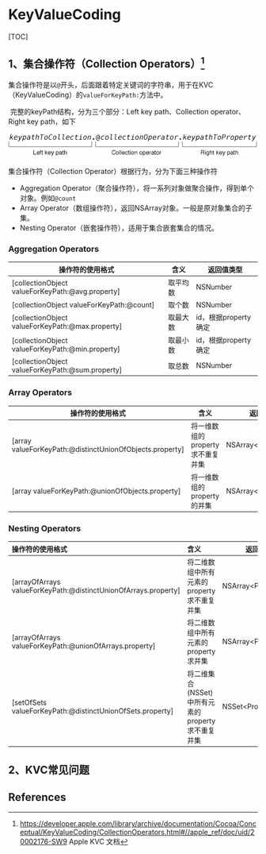 # KeyValueCoding

[TOC]



## 1、集合操作符（Collection Operators）[^1]

​       集合操作符是以`@`开头，后面跟着特定关键词的字符串，用于在KVC（KeyValueCoding）的`valueForKeyPath:`方法中。

​       完整的keyPath结构，分为三个部分：Left key path、Collection operator、Right key path，如下

![](images/keypath.jpg)



集合操作符（Collection Operator）根据行为，分为下面三种操作符

* Aggregation Operator（聚合操作符），将一系列对象做聚合操作，得到单个对象。例如`@count`
* Array Operator（数组操作符），返回NSArray对象。一般是原对象集合的子集。
* Nesting Operator（嵌套操作符），适用于集合嵌套集合的情况。



### Aggregation Operators



| 操作符的使用格式                                 | 含义     | 返回值类型           |
| ------------------------------------------------ | -------- | -------------------- |
| [collectionObject valueForKeyPath:@avg.property] | 取平均数 | NSNumber             |
| [collectionObject valueForKeyPath:@count]        | 取个数   | NSNumber             |
| [collectionObject valueForKeyPath:@max.property] | 取最大数 | id，根据property确定 |
| [collectionObject valueForKeyPath:@min.property] | 取最小数 | id，根据property确定 |
| [collectionObject valueForKeyPath:@sum.property] | 取总数   | NSNumber             |



### Array Operators



| 操作符的使用格式                                         | 含义                             | 返回值类型             |
| -------------------------------------------------------- | -------------------------------- | ---------------------- |
| [array valueForKeyPath:@distinctUnionOfObjects.property] | 将一维数组的property求不重复并集 | NSArray\<PropertyType> |
| [array valueForKeyPath:@unionOfObjects.property]         | 将一维数组的property的并集       | NSArray\<PropertyType> |



### Nesting Operators



| 操作符的使用格式                                             | 含义                                              | 返回值类型             |
| :----------------------------------------------------------- | :------------------------------------------------ | ---------------------- |
| [arrayOfArrays valueForKeyPath:@distinctUnionOfArrays.property] | 将二维数组中所有元素的property求不重复并集        | NSArray\<PropertyType> |
| [arrayOfArrays valueForKeyPath:@unionOfArrays.property]      | 将二维数组中所有元素的property求并集              | NSArray\<PropertyType> |
| [setOfSets valueForKeyPath:@distinctUnionOfSets.property]    | 将二维集合(NSSet)中所有元素的property求不重复并集 | NSSet\<PropertyType>   |



## 2、KVC常见问题





## References

[^1]: https://developer.apple.com/library/archive/documentation/Cocoa/Conceptual/KeyValueCoding/CollectionOperators.html#//apple_ref/doc/uid/20002176-SW9 Apple KVC 文档